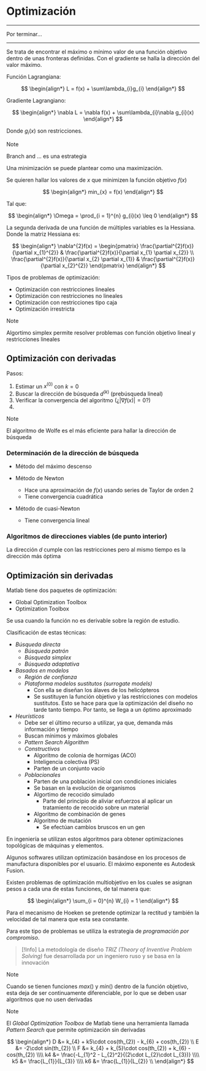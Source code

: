 # Optimización

---

Por terminar...

---


Se trata de encontrar el máximo o mínimo valor de una función objetivo dentro de unas fronteras definidas.
Con el gradiente se halla la dirección del valor máximo.

Función Lagrangiana:

$$
\begin{align*}
	L = f(x) + \sum\lambda_{i}g_{i}
\end{align*}
$$

Gradiente Lagrangiano:

$$
\begin{align*}
	\nabla L = \nabla f(x) + \sum\lambda_{i}\nabla g_{i}(x)
\end{align*}
$$

Donde $g_{i}(x)$ son restricciones.

>[!Note]
>Branch and ... es una estrategia

Una minimización se puede plantear como una maximización.

Se quieren hallar los valores de $x$ que minimizen la función objetivo $f(x)$

$$
\begin{align*}
	min_{x} = f(x)
\end{align*}
$$

Tal que:

$$
\begin{align*}
	\Omega = \prod_{i = 1}^{n} g_{i}(x) \leq 0
\end{align*}
$$


La segunda derivada de una función de múltiples variables es la Hessiana. Donde la matriz Hessiana es:

$$
\begin{align*}
	\nabla^{2}f(x) = 
	\begin{pmatrix}
\frac{\partial^{2}f(x)}{\partial x_{1}^{2}} & \frac{\partial^{2}f(x)}{\partial x_{1} \partial x_{2}} \\
\frac{\partial^{2}f(x)}{\partial x_{2} \partial x_{1}} & \frac{\partial^{2}f(x)}{\partial x_{2}^{2}}
\end{pmatrix}
\end{align*}
$$

Tipos de problemas de optimización:
- Optimización con restricciones lineales
- Optimización con restricciones no lineales
- Optimización con restricciones tipo caja
- Optimización irrestricta


>[!Note]
>Algortimo simplex permite resolver problemas con función objetivo lineal y restricciones lineales


## Optimización con derivadas

Pasos:
1. Estimar un $x^{(0)}$ con $k = 0$
2. Buscar la dirección de búsqueda $d^{(k)}$ (prebúsqueda lineal)
3. Verificar la convergencia del algoritmo (¿$|\nabla f(x)| = 0$?)
4. 


>[!Note]
>El algoritmo de Wolfe es el más eficiente para hallar la dirección de búsqueda


### Determinación de la dirección de búsqueda

- Método del máximo descenso


- Método de Newton
	- Hace una aproximación de $f(x)$ usando series de Taylor de orden 2
	- Tiene convergencia cuadrática

- Método de cuasi-Newton
	- Tiene convergencia lineal


### Algoritmos de direcciones viables (de punto interior)

La dirección $d$ cumple con las restricciones pero al mismo tiempo es la dirección más óptima


## Optimización sin derivadas

Matlab tiene dos paquetes de optimización:
- Global Optimization Toolbox
- Optimization Toolbox

Se usa cuando la función no es derivable sobre la región de estudio.

Clasificación de estas técnicas:
- _Búsqueda directa_
	- _Búsqueda patrón_
	- _Búsqueda simplex_
	- _Búsqueda adaptativa_
- _Basados en modelos_
	- _Región de confianza_
	- _Plataforma modelos sustitutos (surrogate models)_
		- Con ella se diseñan los álaves de los helicópteros
		- Se sustituyen la función objetivo y las restricciones con modelos sustitutos. Esto se hace para que la optimización del diseño no tarde tanto tiempo. Por tanto, se llega a un óptimo aproximado
- _Heurísticos_
	- Debe ser el último recurso a utilizar, ya que, demanda más información y tiempo
	- Buscan mínimos y máximos globales
	- _Pattern Search Algorithm_
	- _Constructivos_
		- Algoritmo de colonia de hormigas (ACO)
		- Inteligencia colectiva (PS)
		- Parten de un conjunto vacío
	- _Poblacionales_
		- Parten de una población inicial con condiciones iniciales
		- Se basan en la evolución de organismos
		- Algortimo de recocido simulado
			- Parte del principio de aliviar esfuerzos al aplicar un tratamiento de recocido sobre un material
		- Algoritmo de combinación de genes
		- Algoritmo de mutación
			- Se efectúan cambios bruscos en un gen


En ingeniería se utilizan estos algoritmos para obtener optimizaciones topológicas de máquinas y elementos.

Algunos softwares utilizan optimización basándose en los procesos de manufactura disponibles por el usuario. El máximo exponente es Autodesk Fusion.

Existen problemas de optimización multiobjetivo en los cuales se asignan pesos a cada una de estas funciones, de tal manera que:

$$
\begin{align*}
	\sum_{i = 0}^{n} W_{i} = 1
\end{align*}
$$

Para el mecanismo de Hoeken se pretende optimizar la rectitud y también la velocidad de tal manera que esta sea constante.

Para este tipo de problemas se utiliza la estrategia de _programación por compromiso_.

>[!Info]
>La metodología de diseño _TRIZ (Theory of Inventive Problem Solving)_ fue desarrollada por un ingeniero ruso y se basa en la innovación 

>[!Note]
>Cuando se tienen funciones $max()$ y $min()$ dentro de la función objetivo, esta deja de ser continuamente diferenciable, por lo que se deben usar algoritmos que no usen derivadas

>[!Note]
>El _Global Optimization Toolbox_ de Matlab tiene una herramienta llamada _Pattern Search_ que permite optimización sin derivadas




$$
\begin{align*}
	D &= k_{4} + k5\cdot cos(th_{2}) - k_{6} + cos(th_{2}) \\
	E &= -2\cdot sin(th_{2}) \\
	F &= k_{4} + k_{5}\cdot cos(th_{2}) + k_{6} - cos(th_{2}) \\\\
	k4 &= \frac{-L_{1}^2 - L_{2}^2}{(2\cdot L_{2}\cdot L_{3})}  \\\\
	k5 &= \frac{L_{1}}{L_{3}} \\\\
	k6 &= \frac{L_{1}}{L_{2}} \\
\end{align*}
$$